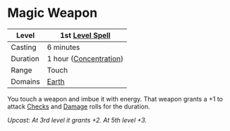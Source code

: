 # Magic Weapon

|Level|1st [Level Spell](../../../Spell%20Level.md)|
|-----|---------------|
|Casting|6 minutes|
|Duration|1 hour ([Concentration](../../../Concentration.md))|
|Range|Touch|
|Domains|[Earth](../../../Spell%20Domains/Earth.md)|

You touch a weapon and imbue it with energy. That weapon grants a +1 to attack [Checks](../../../../Game%20Procedures/Check.md) and [Damage](../../../../Damage%20Types/!Damage%20Types.md) rolls for the duration.

*Upcast: At 3rd level it grants +2. At 5th level +3.*
